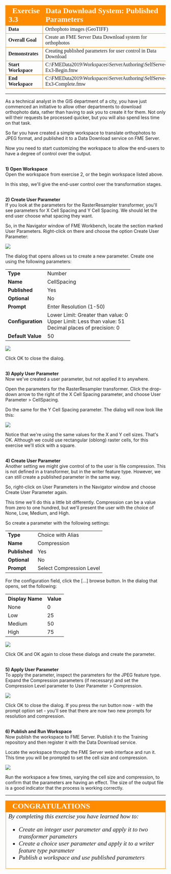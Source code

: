 <!--Instructor Notes-->

<!--Exercise Section-->


<table style="border-spacing: 0px;border-collapse: collapse;font-family:serif">
<tr>
<td width=25% style="vertical-align:middle;background-color:darkorange;border: 2px solid darkorange">
<i class="fa fa-cogs fa-lg fa-pull-left fa-fw" style="color:white;padding-right: 12px;vertical-align:text-top"></i>
<span style="color:white;font-size:x-large;font-weight: bold">Exercise 3.3</span>
</td>
<td style="border: 2px solid darkorange;background-color:darkorange;color:white">
<span style="color:white;font-size:x-large;font-weight: bold">Data Download System: Published Parameters</span>
</td>
</tr>

<tr>
<td style="border: 1px solid darkorange; font-weight: bold">Data</td>
<td style="border: 1px solid darkorange">Orthophoto images (GeoTIFF)</td>
</tr>

<tr>
<td style="border: 1px solid darkorange; font-weight: bold">Overall Goal</td>
<td style="border: 1px solid darkorange">Create an FME Server Data Download system for orthophotos</td>
</tr>

<tr>
<td style="border: 1px solid darkorange; font-weight: bold">Demonstrates</td>
<td style="border: 1px solid darkorange">Creating published parameters for user control in Data Download</td>
</tr>

<tr>
<td style="border: 1px solid darkorange; font-weight: bold">Start Workspace</td>
<td style="border: 1px solid darkorange">C:\FMEData2019\Workspaces\ServerAuthoring\SelfServe-Ex3-Begin.fmw</td>
</tr>

<tr>
<td style="border: 1px solid darkorange; font-weight: bold">End Workspace</td>
<td style="border: 1px solid darkorange">C:\FMEData2019\Workspaces\ServerAuthoring\SelfServe-Ex3-Complete.fmw</td>
</tr>

</table>

---

As a technical analyst in the GIS department of a city, you have just commenced an initiative to allow other departments to download orthophoto data, rather than having to ask you to create it for them. Not only will their requests be processed quicker, but you will also spend less time on that task.

So far you have created a simple workspace to translate orthophotos to JPEG format, and published it to a Data Download service on FME Server.

Now you need to start customizing the workspace to allow the end-users to have a degree of control over the output.


<br>**1) Open Workspace**
<br>Open the workspace from exercise 2, or the begin workspace listed above.

In this step, we'll give the end-user control over the transformation stages.


<br>**2) Create User Parameter**
<br>If you look at the parameters for the RasterResampler transformer, you'll see parameters for X Cell Spacing and Y Cell Spacing. We should let the end user choose what spacing they want.

So, in the Navigator window of FME Workbench, locate the section marked User Parameters. Right-click on there and choose the option Create User Parameter:

![](./Images/Img5.200.Ex1.CreateParameter.png)

The dialog that opens allows us to create a new parameter. Create one using the following parameters:

<table>
<tr><td style="font-weight: bold">Type</td><td>Number</td></tr>
<tr><td style="font-weight: bold">Name</td><td>CellSpacing</td></tr>
<tr><td style="font-weight: bold">Published</td><td>Yes</td></tr>
<tr><td style="font-weight: bold">Optional</td><td>No</td></tr>
<tr><td style="font-weight: bold">Prompt</td><td>Enter Resolution (1-50)</td></tr>
<tr><td style="font-weight: bold">Configuration</td><td>Lower Limit: Greater than value: 0<br>Upper Limit: Less than value: 51<br>Decimal places of precision: 0</td></tr>
<tr><td style="font-weight: bold">Default Value</td><td>50</td></tr>
</table>


![](./Images/Img5.201.Ex1.CreateParameterDialog.png)

Click OK to close the dialog.


<br>**3) Apply User Parameter**
<br>Now we've created a user parameter, but not applied it to anywhere.

Open the parameters for the RasterResampler transformer. Click the drop-down arrow to the right of the X Cell Spacing parameter, and choose User Parameter &gt; CellSpacing.

Do the same for the Y Cell Spacing parameter. The dialog will now look like this:

![](./Images/Img5.202.Ex1.PublishedRasterResamplerParams.png)

Notice that we're using the same values for the X and Y cell sizes. That's OK. Although we could use rectangular (oblong) raster cells, for this exercise we'll stick with a square.


<br>**4) Create User Parameter**
<br>Another setting we might give control of to the user is file compression. This is not defined in a transformer, but in the writer feature type. However, we can still create a published parameter in the same way.

So, right-click on User Parameters in the Navigator window and choose Create User Parameter again.

This time we'll do this a little bit differently. Compression can be a value from zero to one hundred, but we'll present the user with the choice of None, Low, Medium, and High.

So create a parameter with the following settings:

<table>
<tr><td style="font-weight: bold">Type</td><td>Choice with Alias</td></tr>
<tr><td style="font-weight: bold">Name</td><td>Compression</td></tr>
<tr><td style="font-weight: bold">Published</td><td>Yes</td></tr>
<tr><td style="font-weight: bold">Optional</td><td>No</td></tr>
<tr><td style="font-weight: bold">Prompt</td><td>Select Compression Level</td></tr>
</table>

For the configuration field, click the [...] browse button. In the dialog that opens, set the following:

<table>
<tr><th>Display Name</th><th>Value</th></tr>
<tr><td>None</td><td>0</td></tr>
<tr><td>Low</td><td>25</td></tr>
<tr><td>Medium</td><td>50</td></tr>
<tr><td>High</td><td>75</td></tr>
</table>

![](./Images/Img5.203.Ex1.CreateChoiceParam.png)

Click OK and OK again to close these dialogs and create the parameter.


<br>**5) Apply User Parameter**
<br>To apply the parameter, inspect the parameters for the JPEG feature type. Expand the Compression parameters (if necessary) and set the Compression Level parameter to User Parameter &gt; Compression.

![](./Images/Img5.204.Ex1.SetFTCompression.png)

Click OK to close the dialog. If you press the run button now - with the prompt option set - you'll see that there are now two new prompts for resolution and compression.


<br>**6) Publish and Run Workspace**
<br>Now publish the workspace to FME Server. Publish it to the Training repository and then register it with the Data Download service.

Locate the workspace through the FME Server web interface and run it. This time you will be prompted to set the cell size and compression.

![](./Images/Img5.205.Ex1.RunWorkspace.png)

Run the workspace a few times, varying the cell size and compression, to confirm that the parameters are having an effect. The size of the output file is a good indicator that the process is working correctly.

---

<!--Exercise Congratulations Section-->

<table style="border-spacing: 0px">
<tr>
<td style="vertical-align:middle;background-color:darkorange;border: 2px solid darkorange">
<i class="fa fa-thumbs-o-up fa-lg fa-pull-left fa-fw" style="color:white;padding-right: 12px;vertical-align:text-top"></i>
<span style="color:white;font-size:x-large;font-weight: bold;font-family:serif">CONGRATULATIONS</span>
</td>
</tr>

<tr>
<td style="border: 1px solid darkorange">
<span style="font-family:serif; font-style:italic; font-size:larger">
By completing this exercise you have learned how to:
<br>
<ul><li>Create an integer user parameter and apply it to two transformer parameters</li>
<li>Create a choice user parameter and apply it to a writer feature type parameter</li>
<li>Publish a workspace and use published parameters</li></ul>
</span>
</td>
</tr>
</table>
